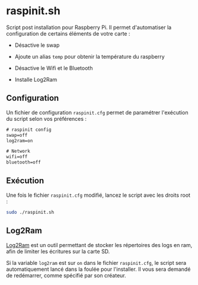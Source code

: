 # raspinit.sh

Script post installation pour Raspberry Pi. Il permet d'automatiser la configuration de certains éléments de votre carte :

- Désactive le swap

- Ajoute un alias `temp` pour obtenir la température du raspberry

- Désactive le Wifi et le Bluetooth

- Installe Log2Ram

## Configuration

Un fichier de configuration `raspinit.cfg` permet de paramétrer l'exécution du script selon vos préférences : 

```txt
# raspinit config
swap=off
log2ram=on

# Network
wifi=off
bluetooth=off
```

## Exécution

Une fois le fichier `raspinit.cfg` modifié, lancez le script avec les droits root :

```bash
sudo ./raspinit.sh
```

## Log2Ram

[Log2Ram](https://github.com/azlux/log2ram) est un outil permettant de stocker les répertoires des logs en ram, afin de limiter les écritures sur la carte SD.

Si la variable `log2ram` est sur `on` dans le fichier `raspinit.cfg`, le script sera automatiquement lancé dans la foulée pour l'installer. Il vous sera demandé de redémarrer, comme spécifié par son créateur.
